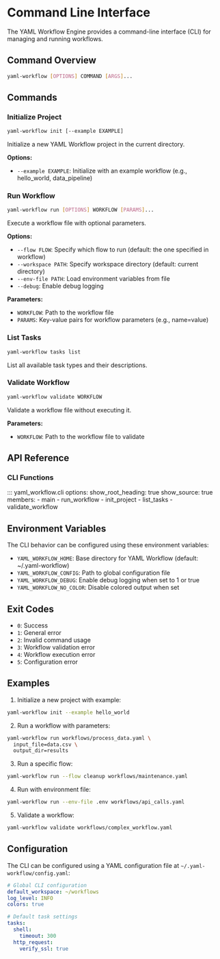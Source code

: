 # Command Line Interface

The YAML Workflow Engine provides a command-line interface (CLI) for managing and running workflows.

## Command Overview

```bash
yaml-workflow [OPTIONS] COMMAND [ARGS]...
```

## Commands

### Initialize Project

```bash
yaml-workflow init [--example EXAMPLE]
```

Initialize a new YAML Workflow project in the current directory.

**Options:**
- `--example EXAMPLE`: Initialize with an example workflow (e.g., hello_world, data_pipeline)

### Run Workflow

```bash
yaml-workflow run [OPTIONS] WORKFLOW [PARAMS]...
```

Execute a workflow file with optional parameters.

**Options:**
- `--flow FLOW`: Specify which flow to run (default: the one specified in workflow)
- `--workspace PATH`: Specify workspace directory (default: current directory)
- `--env-file PATH`: Load environment variables from file
- `--debug`: Enable debug logging

**Parameters:**
- `WORKFLOW`: Path to the workflow file
- `PARAMS`: Key-value pairs for workflow parameters (e.g., name=value)

### List Tasks

```bash
yaml-workflow tasks list
```

List all available task types and their descriptions.

### Validate Workflow

```bash
yaml-workflow validate WORKFLOW
```

Validate a workflow file without executing it.

**Parameters:**
- `WORKFLOW`: Path to the workflow file to validate

## API Reference

### CLI Functions

::: yaml_workflow.cli
    options:
      show_root_heading: true
      show_source: true
      members:
        - main
        - run_workflow
        - init_project
        - list_tasks
        - validate_workflow

## Environment Variables

The CLI behavior can be configured using these environment variables:

- `YAML_WORKFLOW_HOME`: Base directory for YAML Workflow (default: ~/.yaml-workflow)
- `YAML_WORKFLOW_CONFIG`: Path to global configuration file
- `YAML_WORKFLOW_DEBUG`: Enable debug logging when set to 1 or true
- `YAML_WORKFLOW_NO_COLOR`: Disable colored output when set

## Exit Codes

- `0`: Success
- `1`: General error
- `2`: Invalid command usage
- `3`: Workflow validation error
- `4`: Workflow execution error
- `5`: Configuration error

## Examples

1. Initialize a new project with example:
```bash
yaml-workflow init --example hello_world
```

2. Run a workflow with parameters:
```bash
yaml-workflow run workflows/process_data.yaml \
  input_file=data.csv \
  output_dir=results
```

3. Run a specific flow:
```bash
yaml-workflow run --flow cleanup workflows/maintenance.yaml
```

4. Run with environment file:
```bash
yaml-workflow run --env-file .env workflows/api_calls.yaml
```

5. Validate a workflow:
```bash
yaml-workflow validate workflows/complex_workflow.yaml
```

## Configuration

The CLI can be configured using a YAML configuration file at `~/.yaml-workflow/config.yaml`:

```yaml
# Global CLI configuration
default_workspace: ~/workflows
log_level: INFO
colors: true

# Default task settings
tasks:
  shell:
    timeout: 300
  http_request:
    verify_ssl: true
``` 